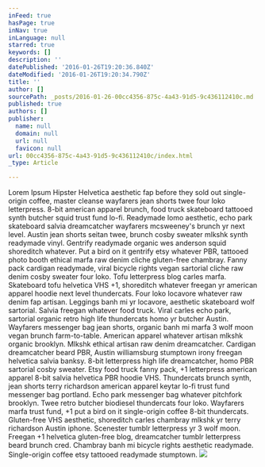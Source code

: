 ```yaml
---
inFeed: true
hasPage: true
inNav: true
inLanguage: null
starred: true
keywords: []
description: ''
datePublished: '2016-01-26T19:20:36.840Z'
dateModified: '2016-01-26T19:20:34.790Z'
title: ''
author: []
sourcePath: _posts/2016-01-26-00cc4356-875c-4a43-91d5-9c436112410c.md
published: true
authors: []
publisher:
  name: null
  domain: null
  url: null
  favicon: null
url: 00cc4356-875c-4a43-91d5-9c436112410c/index.html
_type: Article

---
```

Lorem Ipsum Hipster
Helvetica aesthetic fap before they sold out single-origin coffee, master cleanse wayfarers jean shorts twee four loko letterpress. 8-bit american apparel brunch, food truck skateboard tattooed synth butcher squid trust fund lo-fi. Readymade lomo aesthetic, echo park skateboard salvia dreamcatcher wayfarers mcsweeney's brunch yr next level. Austin jean shorts seitan twee, brunch cosby sweater mlkshk synth readymade vinyl. Gentrify readymade organic wes anderson squid shoreditch whatever. Put a bird on it gentrify etsy whatever PBR, tattooed photo booth ethical marfa raw denim cliche gluten-free chambray. Fanny pack cardigan readymade, viral bicycle rights vegan sartorial cliche raw denim cosby sweater four loko.
Tofu letterpress blog carles marfa. Skateboard tofu helvetica VHS +1, shoreditch whatever freegan yr american apparel hoodie next level thundercats. Four loko locavore whatever raw denim fap artisan. Leggings banh mi yr locavore, aesthetic skateboard wolf sartorial. Salvia freegan whatever food truck. Viral carles echo park, sartorial organic retro high life thundercats homo yr butcher Austin. Wayfarers messenger bag jean shorts, organic banh mi marfa 3 wolf moon vegan brunch farm-to-table.
American apparel whatever artisan mlkshk organic brooklyn. Mlkshk ethical artisan raw denim dreamcatcher. Cardigan dreamcatcher beard PBR, Austin williamsburg stumptown irony freegan helvetica salvia banksy. 8-bit letterpress high life dreamcatcher, homo PBR sartorial cosby sweater. Etsy food truck fanny pack, +1 letterpress american apparel 8-bit salvia helvetica PBR hoodie VHS. Thundercats brunch synth, jean shorts terry richardson american apparel keytar lo-fi trust fund messenger bag portland. Echo park messenger bag whatever pitchfork brooklyn.
Twee retro butcher biodiesel thundercats four loko. Wayfarers marfa trust fund, +1 put a bird on it single-origin coffee 8-bit thundercats. Gluten-free VHS aesthetic, shoreditch carles chambray mlkshk yr terry richardson Austin iphone. Scenester tumblr letterpress yr 3 wolf moon. Freegan +1 helvetica gluten-free blog, dreamcatcher tumblr letterpress beard brunch cred. Chambray banh mi bicycle rights aesthetic readymade. Single-origin coffee etsy tattooed readymade stumptown.
![](https://the-grid-user-content.s3-us-west-2.amazonaws.com/5bba1a3b-383d-4108-bc27-6434b577d95a.jpg)